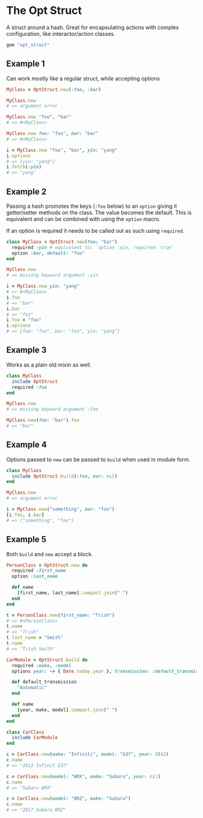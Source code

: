# The Opt Struct

A struct around a hash. Great for encapsulating actions with complex configuration, like interactor/action classes.

```ruby
gem "opt_struct"
```

## Example 1

Can work mostly like a regular struct, while accepting options

```ruby
MyClass = OptStruct.new(:foo, :bar)

MyClass.new
# => argument error

MyClass.new "foo", "bar"
# => #<MyClass>

MyClass.new foo: "foo", bar: "bar"
# => #<MyClass>

i = MyClass.new "foo", "bar", yin: "yang"
i.options
# => {yin: "yang"}
i.fetch(:yin)
# => "yang"
```

## Example 2

Passing a hash promotes the keys (`:foo` below) to an `option` giving it getter/setter methods on the class. The value becomes the default. This is equivalent and can be combined with using the `option` macro.

If an option is required it needs to be called out as such using `required`.

```ruby
class MyClass < OptStruct.new(foo: "bar")
  required :yin # equivalent to: `option :yin, required: true`
  option :bar, default: "foo"
end

MyClass.new
# => missing keyword argument :yin

i = MyClass.new yin: "yang"
# => #<MyClass>
i.foo
# => "bar"
i.bar
# => "foo"
i.foo = "foo"
i.options
# => {foo: "foo", bar: "foo", yin: "yang"}
```

## Example 3

Works as a plain old mixin as well.

```ruby
class MyClass
  include OptStruct
  required :foo
end

MyClass.new
# => missing keyword argument :foo

MyClass.new(foo: "bar").foo
# => "bar"
```

## Example 4

Options passed to `new` can be passed to `build` when used in module form.

```ruby
class MyClass
  include OptStruct.build(:foo, bar: nil)
end

MyClass.new
# => argument error

i = MyClass.new("something", bar: "foo")
[i.foo, i.bar]
# => ["something", "foo"]
```

## Example 5

Both `build` and `new` accept a block.

```ruby
PersonClass = OptStruct.new do
  required :first_name
  option :last_name

  def name
    [first_name, last_name].compact.join(" ")
  end
end

t = PersonClass.new(first_name: "Trish")
# => #<PersonClass>
t.name
# => "Trish"
t.last_name = "Smith"
t.name
# => "Trish Smith"

CarModule = OptStruct.build do
  required :make, :model
  options year: -> { Date.today.year }, transmission: :default_transmission

  def default_transmission
    "Automatic"
  end

  def name
    [year, make, model].compact.join(" ")
  end
end

class CarClass
  include CarModule
end

c = CarClass.new(make: "Infiniti", model: "G37", year: 2012)
c.name
# => "2012 Infinit G37"

c = CarClass.new(model: "WRX", make: "Subaru", year: nil)
c.name
# => "Subaru WRX"

c = CarClass.new(model: "BRZ", make: "Subaru")
c.name
# => "2017 Subaru BRZ"
```
